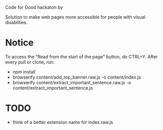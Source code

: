 Code for Good hackaton by 

Solution to make web pages more accessible for people with visual disablities.

# Notice
To access the "Read from the start of the page" button, do CTRL+Y.
After every pull or clone, run:
 - npm install
 - browserify content/add_top_banner.raw.js -o content/index.js
 - browserify content/extract_important_sentence.raw.js -o content/extract_important_sentence.js
# TODO
 - think of a better extension name for index.raw.js
